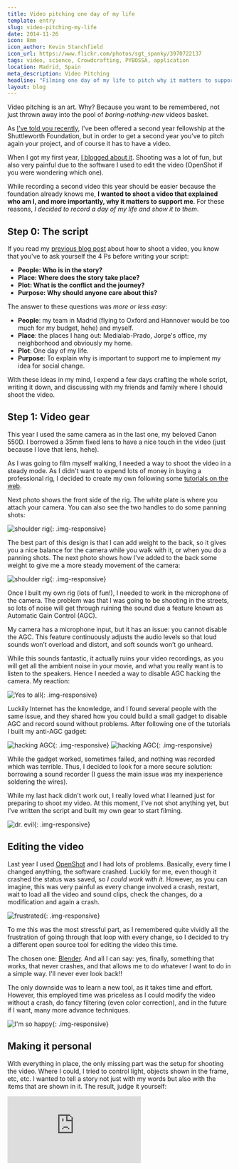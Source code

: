 ```yaml
---
title: Video pitching one day of my life
template: entry
slug: video-pitching-my-life
date: 2014-11-26
icon: 8mm
icon_author: Kevin Stanchfield
icon_url: https://www.flickr.com/photos/sgt_spanky/3970722137
tags: video, science, Crowdcrafting, PYBOSSA, application
location: Madrid, Spain
meta_description: Video Pitching
headline: "Filming one day of my life to pitch why it matters to support me."
layout: blog
---
```


Video pitching is an art. Why? Because you want to be remembered, not just
thrown away into the pool of *boring-nothing-new* videos basket.

<!--more-->

As [I've told you
recently](http://daniellombrana.es/blog/2014/09/22/shuttleworth-fellow.html),
I've been offered a second year fellowship at the
Shuttleworth Foundation, but in order to get a second year you've to pitch again
your project, and of course it has to have a video.

When I got my first year, [I blogged about it](http://daniellombrana.es/blog/2013/09/23/video-tutorial.html).
Shooting was a lot of fun, but also very painful due to the software I used to
edit the video (OpenShot if you were wondering which one).

While recording a second video this year should be easier because the foundation
already knows me, **I wanted to shoot a video that explained
who am I, and more importantly, why it matters to support me**. For these
reasons, *I decided to record a day of my life and show it to them*.

## Step 0: The script

If you read my [previous blog post](http://daniellombrana.es/blog/2013/09/23/video-tutorial.html)
about how to shoot a video, you know that you've to ask yourself the 4 Ps before writing your script:

 * **People: Who is in the story?**
 * **Place: Where does the story take place?**
 * **Plot: What is the conflict and the journey?**
 * **Purpose: Why should anyone care about this?**

The answer to these questions was *more or less easy*:

 * **People**: my team in Madrid (flying to Oxford and Hannover would be too
     much for my budget, hehe) and myself.
 * **Place**: the places I hang out: Medialab-Prado, Jorge's office, my
     neighborhood and obviously my home.
 * **Plot**: One day of my life.
 * **Purpose**: To explain why is important to support me to implement my idea
     for social change.

With these ideas in my mind, I expend a few days crafting the whole script,
writing it down, and discussing with my friends and family where I should shoot
the video.

## Step 1: Video gear

This year I used the same camera as in the last one, my beloved Canon 550D.
I borrowed a 35mm fixed lens to have a nice touch in the video (just because I
love that lens, hehe).

As I was going to film myself walking, I needed a way to shoot the video in a
steady mode. As I didn't want to expend lots of money in buying a professional rig, I
decided to create my own following some [tutorials on the web](https://www.youtube.com/watch?v=RNCwPDXODMs).

Next photo shows the front side of the rig. The white plate is where you attach
your camera. You can also see the two handles to do some panning shots:

![shoulder rig](/assets/img/blog/IMG_20141126_112836.jpg){: .img-responsive}

The best part of this design is that I can add weight to the back, so it gives
you a nice balance for the camera while you walk with it, or when you do a
panning shots. The next photo shows how I've added to the back some weight to
give me a more steady movement of the camera:

![shoulder rig](/assets/img/blog/IMG_20141126_112844.jpg){: .img-responsive}

Once I built my own rig (lots of fun!), I needed to work in the microphone of the camera.
The problem was that I was going to be shooting in the streets, so lots of
noise will get through ruining the sound due a feature known as Automatic Gain
Control (AGC).

My camera has a microphone input, but it has an issue: you cannot disable the
AGC. This feature continuously adjusts the audio levels so
that loud sounds won’t overload and distort, and soft sounds won’t go unheard.

While this sounds fantastic, it actually ruins your video recordings, as you
will get all the ambient noise in your movie, and what you really want is to listen
to the speakers. Hence I needed a way to disable AGC hacking the camera. My
reaction:

![Yes to all](http://i.giphy.com/aCrRttmzK1jKo.gif){: .img-responsive}

Luckily Internet has the knowledge, and I found several people with the same
issue, and they shared how you could build a small gadget to disable AGC and
record sound without problems. After following one of the tutorials I built my
anti-AGC gadget:

![hacking AGC](/assets/img/blog/IMG_20140502_203554.jpg){: .img-responsive}
![hacking AGC](/assets/img/blog/IMG_20140502_210400.jpg){: .img-responsive}


While the gadget worked, sometimes failed, and nothing was recorded which was
terrible. Thus, I decided to look for a more secure solution: borrowing a sound
recorder (I guess the main issue was my inexperience soldering the wires).

While my last hack didn't work out, I really loved what I learned just for
preparing to shoot my video. At this moment, I've not shot anything yet, but I've
written the script and built my own gear to start filming.

![dr. evil](http://i.giphy.com/2XfswSLHgkXXa.gif){: .img-responsive}

## Editing the video

Last year I used [OpenShot](http://www.openshot.org/) and I had lots of problems.
Basically, every time I changed anything, the software crashed. Luckily for me,
even though it crashed
the status was saved, so *I could work with it*. However, as you can imagine,
this was very painful as every change involved a crash, restart, wait to load
all the video and sound clips, check the changes, do a modification and again a
crash.

![frustrated](http://i.giphy.com/6xgslyYQCyLa8.gif){: .img-responsive}

To me this was the most stressful part, as I remembered quite vividly all the
frustration of going through that loop with every change, so I decided to try a
different open source tool for editing the video this time.

The chosen one: [Blender](http://www.blender.org/). And all I can say: yes, finally, something that
works, that never crashes, and that allows me to do whatever I want to do in a
simple way. I'll never ever look back!!

The only downside was to learn a new tool, as it takes time and effort. However,
this employed time was priceless as I could modify the video without a crash,
do fancy filtering (even color correction), and in the future if I want, many
more advance techniques.

![I'm so happy](http://i.giphy.com/YFIn0ICJFwGNa.gif){: .img-responsive}

## Making it personal

With everything in place, the only missing part was the setup for shooting the
video. Where I could, I tried to control light, objects shown in the frame,
etc, etc. I wanted to tell a story not just with my words but also with the
items that are shown in it. The result, judge it yourself:

<div class="embed-responsive embed-responsive-16by9">
<iframe src='http://www.youtube.com/embed/rQ3yLqdEhvc' frameborder='0' allowfullscreen></iframe></div>
